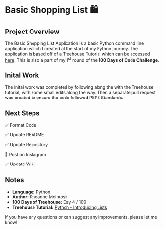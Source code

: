# Basic Shopping List :shopping:

## Project Overview
The Basic Shopping List Application is a basic Python command line application which I created at the start of my Python journey. The application is based off of a Treehouse Tutorial which can be accessed [here](https://teamtreehouse.com/library/the-application). This is also a part of my 1<sup>st</sup> round of the **100 Days of Code Challenge**.

## Inital Work
The inital work was completed by following along the with the Treehouse tutorial, with some small edits along the way. Then a separate pull request was created to ensure the code followed PEP8 Standards.

## Next Steps
:white_check_mark: Format Code

:white_check_mark: Update README

:white_check_mark: Update Repository

:black_square_button: Post on Instagram

:white_check_mark: Update Wiki

## Notes
- **Language:** Python
- **Author:** Rheanne McIntosh
- **100 Days of Treehouse:** Day 4 / 100
- **Treehouse Tutorial:** [Python - Introducing Lists](https://teamtreehouse.com/library/introducing-lists)

If you have any questions or can suggest any improvements, please let me know!

